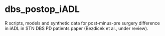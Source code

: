 # dbs_postop_iADL
R scripts, models and synthetic data for post-minus-pre surgery difference in iADL in STN DBS PD patients paper (Bezdicek et al., under review).
